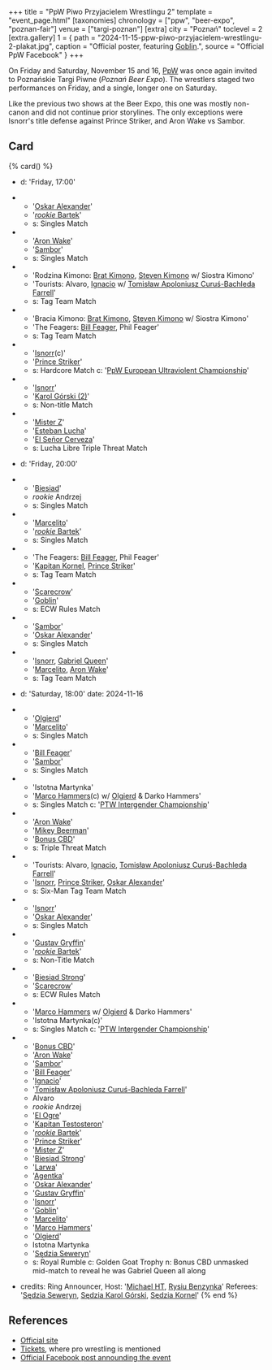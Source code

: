 +++
title = "PpW Piwo Przyjacielem Wrestlingu 2"
template = "event_page.html"
[taxonomies]
chronology = ["ppw", "beer-expo", "poznan-fair"]
venue = ["targi-poznan"]
[extra]
city = "Poznań"
toclevel = 2
[extra.gallery]
1 = { path = "2024-11-15-ppw-piwo-przyjacielem-wrestlingu-2-plakat.jpg", caption = "Official poster, featuring [Goblin](@/w/goblin.md).", source = "Official PpW Facebook" }
+++

On Friday and Saturday, November 15 and 16, [PpW](@/o/ppw.md) was once again invited to Poznańskie Targi Piwne (_Poznań Beer Expo_). The wrestlers staged two performances on Friday, and a single, longer one on Saturday.

Like the previous two shows at the Beer Expo, this one was mostly non-canon and did not continue prior storylines. 
The only exceptions were Isnorr's title defense against Prince Striker, and Aron Wake vs Sambor.

## Card

{% card() %}
- d: 'Friday, 17:00'
- - '[Oskar Alexander](@/w/oskar-alexander.md)'
  - '[_rookie_ Bartek](@/w/plata.md)'
  - s: Singles Match
- - '[Aron Wake](@/w/aron-wake.md)'
  - '[Sambor](@/w/sambor.md)'
  - s: Singles Match
- - 'Rodzina Kimono: [Brat Kimono](@/w/goblin.md), [Steven Kimono](@/w/biesiad.md) w/ Siostra Kimono'
  - 'Tourists: Alvaro, [Ignacio](@/w/sedzia-kornel.md) w/ [Tomisław Apoloniusz Curuś-Bachleda Farrell](@/w/joker.md)'
  - s: Tag Team Match
- - 'Bracia Kimono: [Brat Kimono](@/w/goblin.md), [Steven Kimono](@/w/biesiad.md) w/ Siostra Kimono'
  - 'The Feagers: [Bill Feager](@/w/feager.md), Phil Feager'
  - s: Tag Team Match
- - '[Isnorr](@/w/isnorr.md)(c)'
  - '[Prince Striker](@/w/royal-striker.md)'
  - s: Hardcore Match
    c: '[PpW European Ultraviolent Championship](@/c/ppw-european-ultraviolent-championship.md)'
- - '[Isnorr](@/w/isnorr.md)'
  - '[Karol Górski (2)](@/w/madman-charlie.md)'
  - s: Non-title Match
- - '[Mister Z](@/w/mister-z.md)'
  - '[Esteban Lucha](@/w/biesiad.md)'
  - '[El Señor Cerveza](@/w/goblin.md)'
  - s: Lucha Libre Triple Threat Match

- d: 'Friday, 20:00'
- - '[Biesiad](@/w/biesiad.md)'
  - _rookie_ Andrzej
  - s: Singles Match
- - '[Marcelito](@/w/marcelito.md)'
  - '[_rookie_ Bartek](@/w/plata.md)'
  - s: Singles Match
- - 'The Feagers: [Bill Feager](@/w/feager.md), Phil Feager'
  - '[Kapitan Kornel](@/w/sedzia-kornel.md), [Prince Striker](@/w/royal-striker.md)'
  - s: Tag Team Match
- - '[Scarecrow](@/w/mister-z.md)'
  - '[Goblin](@/w/goblin.md)'
  - s: ECW Rules Match
- - '[Sambor](@/w/sambor.md)'
  - '[Oskar Alexander](@/w/oskar-alexander.md)'
  - s: Singles Match
- - '[Isnorr](@/w/isnorr.md), [Gabriel Queen](@/w/gabriel-queen.md)'
  - '[Marcelito](@/w/marcelito.md), [Aron Wake](@/w/aron-wake.md)'
  - s: Tag Team Match

- d: 'Saturday, 18:00'
  date: 2024-11-16
- - '[Olgierd](@/w/olgierd.md)'
  - '[Marcelito](@/w/marcelito.md)'
  - s: Singles Match
- - '[Bill Feager](@/w/feager.md)'
  - '[Sambor](@/w/sambor.md)'
  - s: Singles Match
- - 'Istotna Martynka'
  - '[Marco Hammers](@/w/marco-hammers.md)(c) w/ [Olgierd](@/w/olgierd.md) & Darko Hammers'
  - s: Singles Match
    c: '[PTW Intergender Championship](@/c/ptw-intergender-championship.md)'
- - '[Aron Wake](@/w/aron-wake.md)'
  - '[Mikey Beerman](@/w/goblin.md)'
  - '[Bonus CBD](@/w/gabriel-queen.md)'
  - s: Triple Threat Match
- - 'Tourists: Alvaro, [Ignacio](@/w/sedzia-kornel.md), [Tomisław Apoloniusz Curuś-Bachleda Farrell](@/w/joker.md)'
  - '[Isnorr](@/w/isnorr.md), [Prince Striker](@/w/royal-striker.md), [Oskar Alexander](@/w/oskar-alexander.md)'
  - s: Six-Man Tag Team Match
- - '[Isnorr](@/w/isnorr.md)'
  - '[Oskar Alexander](@/w/oskar-alexander.md)'
  - s: Singles Match
- - '[Gustav Gryffin](@/w/gustav-gryffin.md)'
  - '[_rookie_ Bartek](@/w/plata.md)'
  - s: Non-Title Match
- - '[Biesiad Strong](@/w/biesiad.md)'
  - '[Scarecrow](@/w/mister-z.md)'
  - s: ECW Rules Match
- - '[Marco Hammers](@/w/marco-hammers.md) w/ [Olgierd](@/w/olgierd.md) & Darko Hammers'
  - 'Istotna Martynka(c)'
  - s: Singles Match
    c: '[PTW Intergender Championship](@/c/ptw-intergender-championship.md)'
- - '[Bonus CBD](@/w/gabriel-queen.md)'
  - '[Aron Wake](@/w/aron-wake.md)'
  - '[Sambor](@/w/sambor.md)'
  - '[Bill Feager](@/w/feager.md)'
  - '[Ignacio](@/w/sedzia-kornel.md)'
  - '[Tomisław Apoloniusz Curuś-Bachleda Farrell](@/w/joker.md)'
  - Alvaro
  - _rookie_ Andrzej
  - '[El Ogre](@/w/olgierd.md)'
  - '[Kapitan Testosteron](@/w/marco-hammers.md)'
  - '[_rookie_ Bartek](@/w/plata.md)'
  - '[Prince Striker](@/w/royal-striker.md)'
  - '[Mister Z](@/w/mister-z.md)'
  - '[Biesiad Strong](@/w/biesiad.md)'
  - '[Larwa](@/w/goblin.md)'
  - '[Agentka](@/w/agentka-agatka.md)'
  - '[Oskar Alexander](@/w/oskar-alexander.md)'
  - '[Gustav Gryffin](@/w/gustav-gryffin.md)'
  - '[Isnorr](@/w/isnorr.md)'
  - '[Goblin](@/w/goblin.md)'
  - '[Marcelito](@/w/marcelito.md)'
  - '[Marco Hammers](@/w/marco-hammers.md)'
  - '[Olgierd](@/w/olgierd.md)'
  - Istotna Martynka
  - '[Sędzia Seweryn](@/w/sedzia-seweryn.md)'
  - s: Royal Rumble
    c: Golden Goat Trophy
    n: Bonus CBD unmasked mid-match to reveal he was Gabriel Queen all along
- credits:
    Ring Announcer, Host: '[Michael HT](@/w/michael-ht.md), [Rysiu Benzynka](@/w/joker.md)'
    Referees: '[Sędzia Seweryn](@/w/sedzia-seweryn.md), [Sędzia Karol Górski](@/w/madman-charlie.md), [Sędzia Kornel](@/w/sedzia-kornel.md)'
{% end %}

## References

* [Official site](https://targipiwne.pl/)
* [Tickets](https://sklep.targowo.com/targi-piwne/), where pro wrestling is mentioned
* [Official Facebook post announding the event](https://www.facebook.com/OficjalnePPW/posts/pfbid02enHaiiLSDJbPT47DiuCoiEMuwk4TCxGqtfHsGLC7T46xaE4d9rg6ssipBKLivMWnl)
